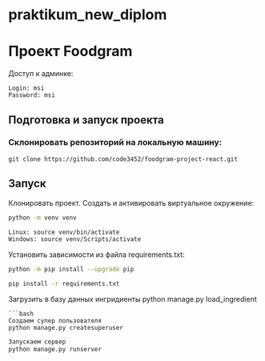 # praktikum_new_diplom
# Проект Foodgram  

Доступ к админке:
```
Login: msi
Password: msi
```


## Подготовка и запуск проекта
### Склонировать репозиторий на локальную машину:
```
git clone https://github.com/code3452/foodgram-project-react.git
```

## Запуск

Клонировать проект. Cоздать и активировать виртуальное окружение:
```bash
python -m venv venv
```
```bash
Linux: source venv/bin/activate
Windows: source venv/Scripts/activate
```
Установить зависимости из файла requirements.txt:
```bash
python -m pip install --upgrade pip
```
```bash
pip install -r requirements.txt
```

Загрузить в базу данных ингридиенты 
python manage.py load_ingredient
```
```bash
Создаем супер пользователя
python manage.py createsuperuser
```
```bash
Запускаем сервер 
python manage.py runserver
```
```bash
